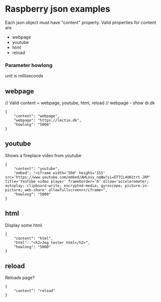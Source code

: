 # Raspberry json examples

Each json object must have "content" property.
Valid properties for content are 
- webpage
- youtube
- html
- reload

### Parameter howlong 
unit is milliseconds

## webpage
// Valid content = webpage, youtube, html, reload
// webpage - show dr.dk
```
{
    "content": "webpage",
    "webpage": "https://lectio.dk", 
    "howlong": "5000"
}
```

## youtube
Shows a fireplace video from youtube
```
{
    "content": "youtube",
    "embed": "<iframe width='560' height='315' src='https://www.youtube.com/embed/AHLosy_nqWw?si=ETTCL4UH1trt-JRP' title='YouTube video player' frameborder='0' allow='accelerometer; autoplay; clipboard-write; encrypted-media; gyroscope; picture-in-picture; web-share' allowfullscreen></iframe>", 
    "howlong": "5000"
}
```

## html
Display some html.
```
{
    "content": "html",
    "html": "<h2>Jeg tester html</h2>", 
    "howlong": "5000"
}
```
## reload
Reloads page?
```
{
    "content": "reload"
}
```
